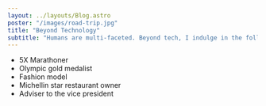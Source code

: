 ```yaml
---
layout: ../layouts/Blog.astro
poster: "/images/road-trip.jpg"
title: "Beyond Technology"
subtitle: "Humans are multi-faceted. Beyond tech, I indulge in the following:"
---
```


- 5X Marathoner
- Olympic gold medalist
- Fashion model
- Michellin star restaurant owner
- Adviser to the vice president
